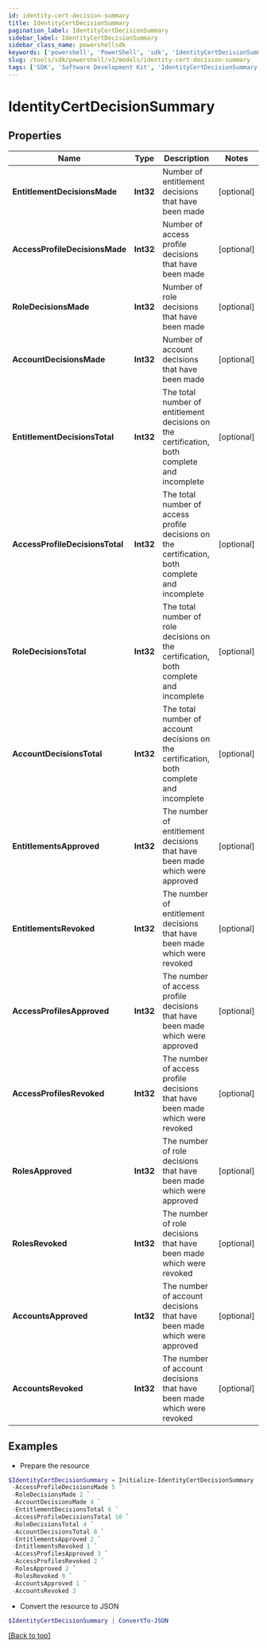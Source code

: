 ```yaml
---
id: identity-cert-decision-summary
title: IdentityCertDecisionSummary
pagination_label: IdentityCertDecisionSummary
sidebar_label: IdentityCertDecisionSummary
sidebar_class_name: powershellsdk
keywords: ['powershell', 'PowerShell', 'sdk', 'IdentityCertDecisionSummary', 'IdentityCertDecisionSummary'] 
slug: /tools/sdk/powershell/v3/models/identity-cert-decision-summary
tags: ['SDK', 'Software Development Kit', 'IdentityCertDecisionSummary', 'IdentityCertDecisionSummary']
---
```



# IdentityCertDecisionSummary

## Properties

Name | Type | Description | Notes
------------ | ------------- | ------------- | -------------
**EntitlementDecisionsMade** | **Int32** | Number of entitlement decisions that have been made | [optional] 
**AccessProfileDecisionsMade** | **Int32** | Number of access profile decisions that have been made | [optional] 
**RoleDecisionsMade** | **Int32** | Number of role decisions that have been made | [optional] 
**AccountDecisionsMade** | **Int32** | Number of account decisions that have been made | [optional] 
**EntitlementDecisionsTotal** | **Int32** | The total number of entitlement decisions on the certification, both complete and incomplete | [optional] 
**AccessProfileDecisionsTotal** | **Int32** | The total number of access profile decisions on the certification, both complete and incomplete | [optional] 
**RoleDecisionsTotal** | **Int32** | The total number of role decisions on the certification, both complete and incomplete | [optional] 
**AccountDecisionsTotal** | **Int32** | The total number of account decisions on the certification, both complete and incomplete | [optional] 
**EntitlementsApproved** | **Int32** | The number of entitlement decisions that have been made which were approved | [optional] 
**EntitlementsRevoked** | **Int32** | The number of entitlement decisions that have been made which were revoked | [optional] 
**AccessProfilesApproved** | **Int32** | The number of access profile decisions that have been made which were approved | [optional] 
**AccessProfilesRevoked** | **Int32** | The number of access profile decisions that have been made which were revoked | [optional] 
**RolesApproved** | **Int32** | The number of role decisions that have been made which were approved | [optional] 
**RolesRevoked** | **Int32** | The number of role decisions that have been made which were revoked | [optional] 
**AccountsApproved** | **Int32** | The number of account decisions that have been made which were approved | [optional] 
**AccountsRevoked** | **Int32** | The number of account decisions that have been made which were revoked | [optional] 

## Examples

- Prepare the resource
```powershell
$IdentityCertDecisionSummary = Initialize-IdentityCertDecisionSummary  -EntitlementDecisionsMade 3 `
 -AccessProfileDecisionsMade 5 `
 -RoleDecisionsMade 2 `
 -AccountDecisionsMade 4 `
 -EntitlementDecisionsTotal 6 `
 -AccessProfileDecisionsTotal 10 `
 -RoleDecisionsTotal 4 `
 -AccountDecisionsTotal 8 `
 -EntitlementsApproved 2 `
 -EntitlementsRevoked 1 `
 -AccessProfilesApproved 3 `
 -AccessProfilesRevoked 2 `
 -RolesApproved 2 `
 -RolesRevoked 0 `
 -AccountsApproved 1 `
 -AccountsRevoked 3
```

- Convert the resource to JSON
```powershell
$IdentityCertDecisionSummary | ConvertTo-JSON
```


[[Back to top]](#) 

